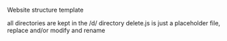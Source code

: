 Website structure template

all directories are kept in the /d/ directory
delete.js is just a placeholder file, replace and/or modify and rename